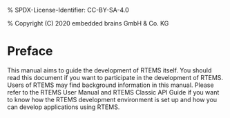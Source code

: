 % SPDX-License-Identifier: CC-BY-SA-4.0

% Copyright (C) 2020 embedded brains GmbH & Co. KG

# Preface

This manual aims to guide the development of RTEMS itself. You should read this
document if you want to participate in the development of RTEMS. Users of RTEMS
may find background information in this manual. Please refer to the
RTEMS User Manual and RTEMS Classic API Guide if you want to know how the RTEMS
development environment is set up and how you can develop applications using
RTEMS.
